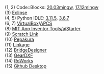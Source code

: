 (1, 2) Code::Blocks: [20.03mingw](https://www.fosshub.com/Code-Blocks.html?dwl=codeblocks-20.03mingw-setup.exe), [17.12mingw](https://sourceforge.net/projects/codeblocks/files/Binaries/17.12/Windows/codeblocks-17.12mingw-setup.exe/download)  
(3) [Eclipse](https://www.eclipse.org/downloads/download.php?file=/oomph/epp/2023-09/R/eclipse-inst-jre-mac64.dmg)  
(4, 5) Python IDLE: [3.11.5](https://www.python.org/downloads/), [3.6.7](https://www.python.org/ftp/python/3.6.7/python-3.6.7-amd64.exe)  
(6, 7) [VirtualBox](https://download.virtualbox.org/virtualbox/7.0.10/VirtualBox-7.0.10-158379-Win.exe)/[APCS](https://drive.google.com/uc?id=1uQrzIYiW0GA9ZwHY_Rrnqp9qKzV4Eewd&export=download)  
(8) [MIT App Inventor Tools/aiStarter](https://appinv.us/aisetup_win_30_265.exe)  
(9) [Scratch Link](https://downloads.scratch.mit.edu/link/windows.zip)  
(10) [Pepakura](https://tamasoft.co.jp/pepakura_designer/download/)  
(11) [Linkage](https://www.rectorsquid.com/linkage.msi)  
(12) [BridgeDesigner](https://sourceforge.net/projects/wpbdc/files/Current%20Release/jre/setupbdv16j.exe/download)  
(13) [GearDXF](https://geardxf.software.informer.com/)  
(14) [RdWorks](https://www.3axle.com/V8.rar)  
(15) [Github Desktop](https://desktop.github.com/)  